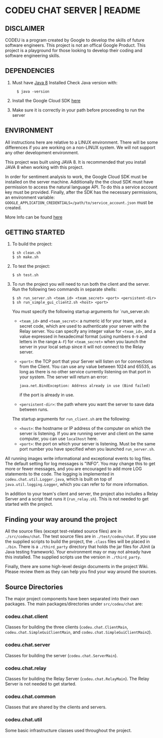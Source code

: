 
# CODEU CHAT SERVER | README

## DISCLAIMER

CODEU is a program created by Google to develop the skills of future software
engineers. This project is not an offical Google Product. This project is a
playground for those looking to develop their coding and software engineering
skills.

## DEPENDENCIES

  1. Must have [Java 8](http://www.oracle.com/technetwork/java/javase/downloads/jdk8-downloads-2133151.html) Installed
  Check Java version with:
     ```
       $ java -version
       ```
  1. Install the Google Cloud SDK [here](https://cloud.google.com/sdk/)
  
  1. Make sure it is correctly in your path before proceeding to run the server

## ENVIRONMENT

All instructions here are relative to a LINUX environment. There will be some
differences if you are working on a non-LINUX system. We will not support any
other development environment.

This project was built using JAVA 8. It is recommended that you install
JAVA&nbsp;8 when working with this project. 

In order for sentiment analysis to work, the Google Cloud SDK must be installed 
on the server machine. Additionally the the cloud SDK must have permission to access
the natural language API. To do this a service account key must be provided. Finally, 
after the SDK has the necessary permissions, an environment variable:
`GOOGLE_APPLICATION_CREDENTIALS=/path/to/service_account.json` 
must be created. 

More Info can be found [here](https://cloud.google.com/natural-language/docs/getting-started)


## GETTING STARTED

  1. To build the project:
       ```
       $ sh clean.sh
       $ sh make.sh
       ```

  1. To test the project:
       ```
       $ sh test.sh
       ```

  1. To run the project you will need to run both the client and the server. Run
     the following two commands in separate shells:

       ```
       $ sh run_server.sh <team_id> <team_secret> <port> <persistent-dir>
       $ sh run_simple_gui_client2.sh <host> <port>
       ```

     You must specify the following startup arguments for `run_server.sh:
     + `<team_id>` and `<team_secret>`: a numeric id for your team, and a secret
       code, which are used to authenticate your server with the Relay server.
       You can specify any integer value for `<team_id>`, and a value expressed
       in hexadecimal format (using numbers `0-9` and letters in the range
       `A-F`) for `<team_secret>` when you launch the server in your local setup
       since it will not connect to the Relay server.
     + `<port>`: the TCP port that your Server will listen on for connections
       from the Client. You can use any value between 1024 and 65535, as long as
       there is no other service currently listening on that port in your
       system. The server will return an error:

         ```
         java.net.BindException: Address already in use (Bind failed)
         ```

       if the port is already in use.
     + `<persistent-dir>`: the path where you want the server to save data between
       runs.

     The startup arguments for `run_client.sh` are the following:
     + `<host>`: the hostname or IP address of the computer on which the server
       is listening. If you are running server and client on the same computer,
       you can use `localhost` here.
     + `<port>`: the port on which your server is listening. Must be the same
       port number you have specified when you launched `run_server.sh`.

All running images write informational and exceptional events to log files.
The default setting for log messages is "INFO". You may change this to get
more or fewer messages, and you are encouraged to add more LOG statements
to the code. The logging is implemented in `codeu.chat.util.Logger.java`,
which is built on top of `java.util.logging.Logger`, which you can refer to
for more information.

In addition to your team's client and server, the project also includes a
Relay Server and a script that runs it (`run_relay.sh`).
This is not needed to get started with the project.


## Finding your way around the project

All the source files (except test-related source files) are in
`./src/codeu/chat`.  The test source files are in `./test/codeu/chat`. If you
use the supplied scripts to build the project, the `.class` files will be placed
in `./bin`. There is a `./third_party` directory that holds the jar files for
JUnit (a Java testing framework). Your environment may or may not already have
this installed. The supplied scripts use the version in `./third_party`.

Finally, there are some high-level design documents in the project Wiki. Please
review them as they can help you find your way around the sources.



## Source Directories

The major project components have been separated into their own packages. The
main packages/directories under `src/codeu/chat` are:

### codeu.chat.client

Classes for building the three clients (`codeu.chat.ClientMain`,
`codeu.chat.SimpleGuiClientMain`, and `codeu.chat.SimpleGuiClientMain2`).

### codeu.chat.server

Classes for building the server (`codeu.chat.ServerMain`).

### codeu.chat.relay

Classes for building the Relay Server (`codeu.chat.RelayMain`). The Relay Server
is not needed to get started.

### codeu.chat.common

Classes that are shared by the clients and servers.

### codeu.chat.util

Some basic infrastructure classes used throughout the project.
